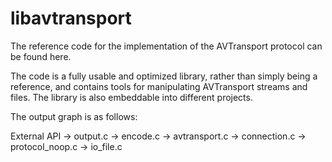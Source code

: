 # libavtransport

The reference code for the implementation of the AVTransport protocol can be found here.

The code is a fully usable and optimized library, rather than simply being a reference,
and contains tools for manipulating AVTransport streams and files.
The library is also embeddable into different projects.

The output graph is as follows:

External API -> output.c -> encode.c -> avtransport.c -> connection.c -> protocol_noop.c -> io_file.c
